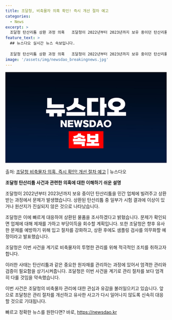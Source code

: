 ```yaml
---
title: 조달청, 비축물자 의혹 확인! 즉시 개선 절차 예고
categories:
  - News
excerpt: >
  조달청 탄산리튬 상환 과정 의혹   조달청이 2022년부터 2023년까지 보유 중이던 탄산리튬을 민간 업체에…
feature_text: >
  ## 뉴스다오 실시간 뉴스 속보입니다.

  조달청 탄산리튬 상환 과정 의혹   조달청이 2022년부터 2023년까지 보유 중이던 탄산리튬을 민간 업체에…
image: '/assets/img/newsdao_breakingnews.jpg'
---
```


![뉴스다오 속보](/assets/img/newsdao_breakingnews.jpg)

<p>출처: <a href="https://newsdao.kr/4258" rel="dofollow">조달청 비축물자 의혹, 즉시 확인! 개선 절차 예고</a> | 뉴스다오</p>

**조달청 탄산리튬 사건과 관련한 의혹에 대한 이해하기 쉬운 설명**

조달청이 2022년부터 2023년까지 보유 중이던 탄산리튬을 민간 업체에 빌려주고 상환받는 과정에서 문제가 발생했습니다. 상환된 탄산리튬 중 일부가 시험 결과에 이상이 있거나 원산지가 진실되지 않은 것으로 나타났습니다.

조달청은 이에 빠르게 대응하여 상환된 물품을 조사하겠다고 밝혔습니다. 문제가 확인되면 업체에 대해 제재를 가하고 부당이득을 회수할 계획입니다. 또한 조달청은 향후 유사한 문제를 예방하기 위해 입고 절차를 강화하고, 상환 후에도 샘플링 검사를 의무화할 예정이라고 발표했습니다.

조달청은 이번 사건을 계기로 비축물자의 투명한 관리를 위해 적극적인 조치를 취하고자 합니다.

이러한 사태는 탄산리튬과 같은 중요한 원자재를 관리하는 과정에 있어서 엄격한 관리와 검증이 필요함을 상기시켜줍니다. 조달청은 이번 사건을 계기로 관리 절차를 보다 엄격히 다룰 것임을 약속했습니다.

이번 사건은 조달청의 비축물자 관리에 대한 관심과 유감을 불러일으키고 있습니다. 앞으로 조달청은 관리 절차를 개선하고 유사한 사고가 다시 일어나지 않도록 신속히 대응할 것으로 기대됩니다. 

빠르고 정확한 뉴스를 원한다면? 바로, <a href="https://newsdao.kr" rel="dofollow">https://newsdao.kr</a>


